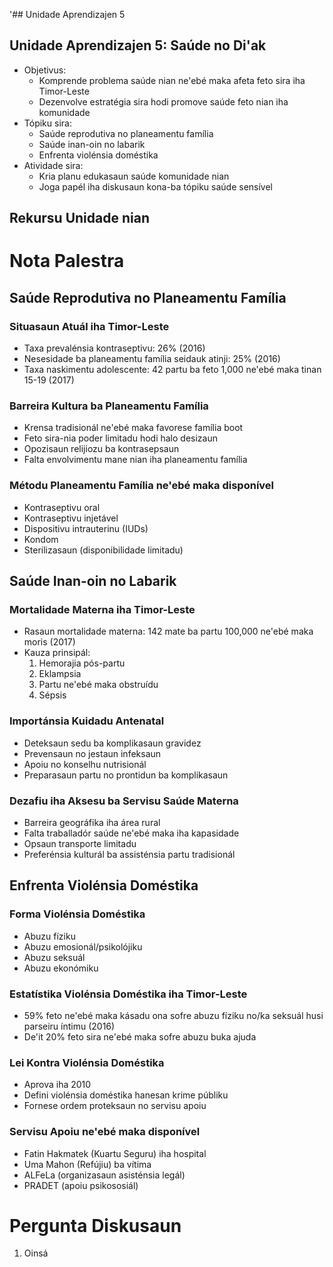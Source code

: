 '## Unidade Aprendizajen 5

## Unidade Aprendizajen 5: Saúde no Di'ak 
- Objetivus:
  * Komprende problema saúde nian ne'ebé maka afeta feto sira iha Timor-Leste
  * Dezenvolve estratégia sira hodi promove saúde feto nian iha komunidade
- Tópiku sira:
  * Saúde reprodutiva no planeamentu família
  * Saúde inan-oin no labarik
  * Enfrenta violénsia doméstika
- Atividade sira:
  * Kria planu edukasaun saúde komunidade nian
  * Joga papél iha diskusaun kona-ba tópiku saúde sensível

## Rekursu Unidade nian

# Nota Palestra

## Saúde Reprodutiva no Planeamentu Família

### Situasaun Atuál iha Timor-Leste
- Taxa prevalénsia kontraseptivu: 26% (2016)
- Nesesidade ba planeamentu família seidauk atinji: 25% (2016)
- Taxa naskimentu adolescente: 42 partu ba feto 1,000 ne'ebé maka tinan 15-19 (2017)

### Barreira Kultura ba Planeamentu Família
- Krensa tradisionál ne'ebé maka favorese família boot
- Feto sira-nia poder limitadu hodi halo desizaun
- Opozisaun relijiozu ba kontrasepsaun
- Falta envolvimentu mane nian iha planeamentu família

### Métodu Planeamentu Família ne'ebé maka disponível
- Kontraseptivu oral
- Kontraseptivu injetável
- Dispositivu intrauterinu (IUDs)
- Kondom
- Sterilizasaun (disponibilidade limitadu)

## Saúde Inan-oin no Labarik

### Mortalidade Materna iha Timor-Leste
- Rasaun mortalidade materna: 142 mate ba partu 100,000 ne'ebé maka moris (2017)
- Kauza prinsipál:
  1. Hemorajia pós-partu
  2. Eklampsia
  3. Partu ne'ebé maka obstruídu
  4. Sépsis

### Importánsia Kuidadu Antenatal
- Deteksaun sedu ba komplikasaun gravidez
- Prevensaun no jestaun infeksaun
- Apoiu no konselhu nutrisionál
- Preparasaun partu no prontidun ba komplikasaun

### Dezafiu iha Aksesu ba Servisu Saúde Materna
- Barreira geográfika iha área rural
- Falta traballadór saúde ne'ebé maka iha kapasidade
- Opsaun transporte limitadu
- Preferénsia kulturál ba assisténsia partu tradisionál

## Enfrenta Violénsia Doméstika

### Forma Violénsia Doméstika
- Abuzu fíziku
- Abuzu emosionál/psikolójiku
- Abuzu seksuál
- Abuzu ekonómiku

### Estatístika Violénsia Doméstika iha Timor-Leste
- 59% feto ne'ebé maka kásadu ona sofre abuzu fíziku no/ka seksuál husi parseiru íntimu (2016)
- De'it 20% feto sira ne'ebé maka sofre abuzu buka ajuda

### Lei Kontra Violénsia Doméstika
- Aprova iha 2010
- Defini violénsia doméstika hanesan krime públiku
- Fornese ordem proteksaun no servisu apoiu

### Servisu Apoiu ne'ebé maka disponível
- Fatin Hakmatek (Kuartu Seguru) iha hospital
- Uma Mahon (Refújiu) ba vítima
- ALFeLa (organizasaun asisténsia legál)
- PRADET (apoiu psikososiál)

# Pergunta Diskusaun

1. Oinsá